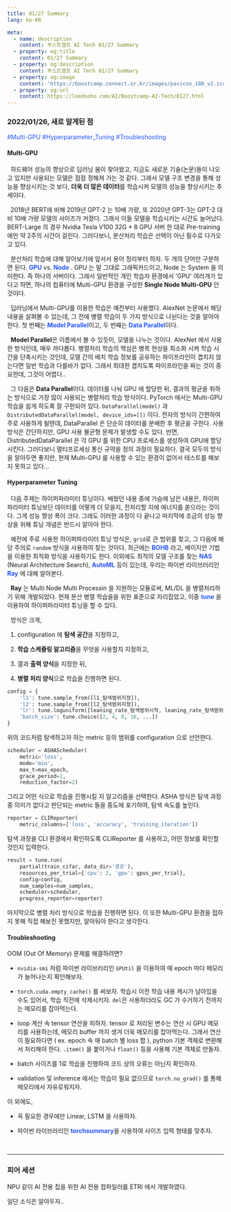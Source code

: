 ```yaml
---
title: 01/27 Summary
lang: ko-KR

meta:
  - name: description
    content: 부스트캠프 AI Tech 01/27 Summary
  - property: og:title
    content: 01/27 Summary
  - property: og:description
    content: 부스트캠프 AI Tech 01/27 Summary
  - property: og:image
    content: 'https://boostcamp.connect.or.kr/images/pavicon_180_v2.ico'
  - property: og:url
    content: https://leedooho.com/AI/Boostcamp-AI-Tech/0127.html
---
```


### 2022/01/26, 새로 알게된 점

<p class="tags">#Multi-GPU #Hyperparameter_Tuning #Troubleshooting</p>

#### Multi-GPU

&nbsp; 하드웨어 성능의 향상으로 딥러닝 붐이 찾아왔고, 지금도 새로운 기술(논문)들이 나오고 있지만 
사용되는 모델은 점점 정해져 가는 것 같다. 그래서 모델 구조 변경을 통해 성능을 향상시키는 것 보다, 
**더욱 더 많은 데이터**를 학습시켜 모델의 성능을 향상시키는 추세이다.

&nbsp; 2018년 BERT에 비해 2019년 GPT-2 는 10배 가량, 또 2020년 GPT-3는 GPT-2 대비 10배 가량 모델의 사이즈가 커졌다. 
그래서 이들 모델을 학습시키는 시간도 늘어났다. BERT-Large 의 경우 Nvidia Tesla V100 32G * 8 GPU 서버 한 대로 
Pre-training 에만 약 2주의 시간이 걸린다. 그러다보니, 분산처리 학습은 선택이 아닌 필수로 다가오고 있다.

&nbsp; 분산처리 학습에 대해 알아보기에 앞서서 용어 정리부터 하자. 두 개의 단어만 구분하면 된다. 
<span style="color: #2454ff;">**GPU**</span> vs. <span style="color: #2454ff;">**Node**</span> . 
GPU 는 말 그대로 그래픽카드이고, Node 는 System 을 의미한다. 즉 하나의 서버이다. 그래서 일반적인 개인 학습자 환경에서 
'GPU' 여러개가 있다고 하면, 하나의 컴퓨터에 Multi-GPU 환경을 구성한 **Single Node Multi-GPU** 인 것이다.

&nbsp; 딥러닝에서 Multi-GPU를 이용한 학습은 예전부터 사용했다. AlexNet 논문에서 해당 내용을 살펴볼 수 있는데, 
그 전에 병렬 학습이 두 가지 방식으로 나뉜다는 것을 알아야 한다. 첫 번째는 <span style="color: #2454ff;">**Model Parallel**</span>이고, 
두 번째는 <span style="color: #2454ff;">**Data Parallel**</span>이다.

&nbsp; **Model Parallel**은 이름에서 볼 수 있듯이, 모델을 나누는 것이다. AlexNet 에서 사용한 방식인데, 매우 까다롭다. 
병렬처리 학습의 핵심은 병목 현상을 최소화 시켜 학습 시간을 단축시키는 것인데, 모델 간의 배치 학습 정보를 공유하는 파이프라인이 
겹치지 않는다면 일반 학습과 다를바가 없다. 그래서 최대한 겹치도록 파이프라인을 짜는 것이 중요한데, 그것이 어렵다..

&nbsp; 그 다음은 **Data Parallel**이다. 데이터를 나눠 GPU 에 할당한 뒤, 결과의 평균을 취하는 방식으로 가장 많이 사용되는 병렬처리 학습 방식이다. 
PyTorch 에서는 Multi-GPU 학습을 쉽게 하도록 잘 구현되어 있다. `DataParallel(model)` 과 `DistributedDataParallel(model, device_ids=[])` 이다. 
전자의 방식이 간편하여 주로 사용하게 될텐데, DataParallel 은 단순히 데이터를 분배한 후 평균을 구한다. 사용 방식은 간단하지만, 
GPU 사용 불균형 문제가 발생할 수도 있다. 반면, DistributedDataParallel 은 각 GPU 를 위한 CPU 프로세스를 생성하여 GPU에 할당시킨다. 
그러다보니 멀티프로세싱 통신 규약을 정의 과정이 필요하다. 결국 모두의 방식을 알아두면 좋지만, 현재 Multi-GPU 를 사용할 수 있는 환경이 없어서 
테스트를 해보지 못하고 있다...

#### Hyperparameter Tuning

&nbsp; 다음 주제는 하이퍼파라미터 튜닝이다. 배웠던 내용 중에 가슴에 남은 내용은, 하이퍼파라미터 튜닝보단 데이터를 어떻게 더 모을지, 전처리할 지에 
에너지를 쏟으라는 것이다. 그게 성능 향상 폭이 크다. 그래도 이러한 과정이 다 끝나고 마지막에 조금의 성능 향상을 위해 튜닝 개념은 반드시 알아야 한다. 

&nbsp; 예전에 주로 사용한 하이퍼파라미터 튜닝 방식은, `grid`로 큰 범위를 찾고, 그 다음에 해당 주의로 `random` 방식을 사용하여 찾는 것이다. 
최근에는 <span style="color: #2454ff;">**BOHB**</span> 라고, 베이지안 기법을 이용한 최적화 방식을 사용하기도 한다. 
이외에도 최적의 모델 구조를 찾는 <span style="color: #2454ff;">**NAS**</span> (Neural Architecture Search), <span style="color: #2454ff;">**AutoML**</span> 
등이 있는데, 우리는 파이썬 라이브러리인 <span style="color: #2454ff;">**Ray**</span> 에 대해 알아본다.

&nbsp; **Ray** 는 Multi Node Multi Processin 을 지원하는 모듈로써, ML/DL 을 병렬처리하기 위해 개발되었다. 
현재 분산 병렬 학습을을 위한 표준으로 자리잡았고, 이중 <span style="color: #2454ff;">**tune**</span> 을 이용하여 하이퍼파라미터 튜닝을 할 수 있다. 

&nbsp; 방식은 크게,

1. configuration 에 **탐색 공간**을 지정하고,

2. **학습 스케줄링 알고리즘**을 무엇을 사용할지 지정하고,

3. 결과 **출력 양식**을 지정한 뒤,

4. **병렬 처리 양식**으로 학습을 진행하면 된다.

```python
config = {
    'l1': tune.sample_from([l1_탐색범위지정]),
    'l2': tune.sample_from([l2_탐색범위지정]),
    'lr': tune.loguniform([leaning_rate_탐색범위시작, leaning_rate_탐색범위끝),
    'batch_size': tune.choice([2, 4, 8, 16, ...])
}
```

위의 코드처럼 탐색하고자 하는 metric 등의 범위를 configuration 으로 선언한다.

```python
scheduler = ASHAScheduler(
    metric='loss',
    mode='min',
    max_t=max_epoch,
    grace_period=1,
    reduction_factor=2)
```

그리고 어떤 식으로 학습을 진행시킬 지 알고리즘을 선택한다. ASHA 방식은 탐색 과정 중 의미가 없다고 판단되는 metric 들을 중도에 포기하여, 
탐색 속도를 높인다.

```python
reporter = CLIReporter(
    metric_columns=['loss', 'accuracy', 'training_iteration'])
```

탐색 과정을 CLI 환경에서 확인하도록 CLIReporter 를 사용하고, 어떤 정보를 확인할 것인지 입력한다.

```python
result = tune.run(
    partial(train_cifar, data_dir='경로'),
    resources_per_trial={'cpu': 2, 'gpu': gpus_per_trial},
    config=config,
    num_samples=num_samples,
    scheduler=scheduler,
    progress_reporter=reporter)
```

마지막으로 병렬 처리 방식으로 학습을 진행하면 된다. 이 또한 Multi-GPU 환경을 접하지 못해 직접 해보진 못했지만, 알아둬야 한다고 생각한다.

#### Troubleshooting

OOM (Out Of Memory) 문제를 해결하려면?

- `nvidia-smi` 처럼 파이썬 라이브러리인 `GPUtil` 을 이용하여 매 epoch 마다 메모리가 늘어나는지 확인해보자.

- `torch.cuda.empty_cache()` 를 써보자. 학습시 이전 학습 내용 캐시가 남아있을 수도 있어서, 학습 직전에 삭제시키자. `del`은 사용하더라도 
GC 가 수거하기 전까지는 메모리를 잡아먹는다.

- loop 계산 속 tensor 연산을 피하자. tensor 로 처리된 변수는 연산 시 GPU 메모리를 사용하는데, 메모리 buffer 까지 생겨 더욱 메모리를 잡아먹는다. 
그래서 연산이 필요하다면 ( ex. epoch 속 매 batch 별 loss 합 ), python 기본 객체로 변환해서 처리해야 한다. 
`.item()` 을 붙이거나 `float()` 등을 사용해 기본 객체로 만들자.

- batch 사이즈를 1로 학습을 진행하여 코드 상의 오류는 아닌지 확인하자.

- validation 및 inference 에서는 학습이 필요 없으므로 `torch.no_grad()` 를 통해 메모리에서 자유로워지자.

이 외에도,

- 꼭 필요한 경우에만 Linear, LSTM 을 사용하자.

- 파이썬 라이브러리인 <span style="color: #2454ff;">**torchsummary**</span>을 사용하여 사이즈 입력 형태를 맞추자.

<br>

<hr>

### 피어 세션

NPU 같이 AI 전용 칩을 위한 AI 전용 컴파일러를 ETRI 에서 개발하였다.

일단 소식은 알아두자..

<br>

<br>

<br>

<style scoped>
.tags { color: #2454ff; }
a { color: #2454ff; }
</style>